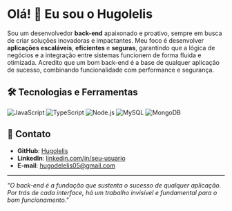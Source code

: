# Olá! 👋 Eu sou o Hugolelis

Sou um desenvolvedor **back-end** apaixonado e proativo, sempre em busca de criar soluções inovadoras e impactantes. Meu foco é desenvolver **aplicações escaláveis**, **eficientes** e **seguras**, garantindo que a lógica de negócios e a integração entre sistemas funcionem de forma fluida e otimizada. Acredito que um bom back-end é a base de qualquer aplicação de sucesso, combinando funcionalidade com performance e segurança.

## 🛠️ Tecnologias e Ferramentas
![JavaScript](https://img.shields.io/badge/javascript-%23323330.svg?style=for-the-badge&logo=javascript&logoColor=%23F7DF1E) ![TypeScript](https://img.shields.io/badge/TypeScript-3178C6?style=for-the-badge&logo=typescript&logoColor=white)  ![Node.js](https://img.shields.io/badge/Node.js-339933?style=for-the-badge&logo=node.js&logoColor=white) ![MySQL](https://img.shields.io/badge/MySQL-4479A1?style=for-the-badge&logo=mysql&logoColor=white) ![MongoDB](https://img.shields.io/badge/MongoDB-47A248?style=for-the-badge&logo=mongodb&logoColor=white)

  
## 💼 Contato

- **GitHub**: [Hugolelis](https://github.com/Hugolelis)  
- **LinkedIn**: [linkedin.com/in/seu-usuario](https://linkedin.com/in/seu-usuario)  
- **E-mail**: [hugodelelis05@gmail.com](hugodelelis05@gmail.com)  

---

*"O back-end é a fundação que sustenta o sucesso de qualquer aplicação. Por trás de cada interface, há um trabalho invisível e fundamental para o bom funcionamento."*

